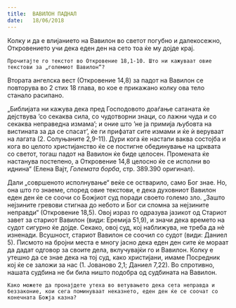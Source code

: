 ```yaml
---
title:  ВАВИЛОН ПАДНАЛ
date:   18/06/2018
---
```


Колку и да е влијанието на Вавилон во светот погубно и далекосежно, Откровението учи дека еден ден на сето тоа ќе му дојде крај.

`Прочитајте го текстот во Откровение 18,1-10. Што ни кажуваат овие текстови за „големиот Вавилон“?`

Втората ангелска вест (Откровение 14,8) за падот на Вавилон се повторува во 2 стих 18 глава, во кое е прикажано колку ова тело станало расипано.

„Библијата ни кажува дека пред Господовото доаѓање сатаната ќе дејствува ’со секаква сила, со чудотворни знаци, со лажни чуда и со секаква неправедна измама’; и оние што ’не ја примија љубовта на вистината за да се спасат’, ќе ги прифатат сите измами и ќе ѝ веруваат на лагата (2. Солуњаните 2,9-11). Дури кога ќе настапи ваква состојба и кога во целото христијанство ќе се постигне обединување на црквата со светот, тогаш падот на Вавилон ќе биде целосен. Промената ќе настанува постепено, а Откровение 14,8 целосно ќе се исполни во иднина“ (Елена Вајт, *Големата борба*, стр. 389.390 оригинал).

Дали „совршеното исполнување“ веќе се остварило, само Бог знае. Но, она што го знаеме, според овие текстови, е дека духовниот Вавилон еден ден ќе се соочи со Божјиот суд поради своето големо зло. „Зашто нејзините гревови стигнаа до небото и Бог си спомна за нејзините неправди“ (Откровение 18,5). Овој израз го одразува јазикот од Стариот завет за стариот Вавилон (види: Еремија 51,9), и значи дека времето на судот сигурно ќе дојде. Секако, овој суд, кој наближува, не треба да нѐ изненади. Всушност, стариот Вавилон се соочил со судот (види: Даниeл 5). Писмото на бројни места е многу јасно дека еден ден сите ќе мораат да дадат одговор за своите дела, вклучувајќи го и Вавилон. Колку е утешно да се знае дека на тој суд, како христијани, имаме Посредник кој ќе се заложи за нас (1. Јованово 2,1; Даниeл 7,22). Во спротивно, нашата судбина не би била ништо подобра од судбината на Вавилон.

`Како можете да пронајдете утеха во ветувањето дека сета неправда и беззаконие, кои сега поминуваат неказнето, еден ден ќе се соочат со конечната Божја казна?`
